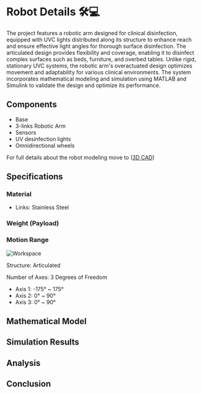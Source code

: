 # Robot Details 🛠️💻
The project features a robotic arm designed for clinical disinfection, equipped with UVC lights distributed along its structure to enhance reach and ensure effective light angles for thorough surface disinfection. The articulated design provides flexibility and coverage, enabling it to disinfect complex surfaces such as beds, furniture, and overbed tables. Unlike rigid, stationary UVC systems, the robotic arm's overactuated design optimizes movement and adaptability for various clinical environments. The system incorporates mathematical modeling and simulation using MATLAB and Simulink to validate the design and optimize its performance.
## Components 
- Base
- 3-links Robotic Arm
- Sensors
- UV desinfection lights
- Omnidirectional wheels
  
For full details about the robot modeling move to ([3D CAD](3D%20Model))

## Specifications
### Material
- Links: Stainless Steel
### Weight (Payload)
### Motion Range
![Workspace](https://github.com/user-attachments/assets/a8588d32-cc9e-43bf-b552-9e29250ee9b9)

Structure: Articulated

Number of Axes: 3 Degrees of Freedom
- Axis 1: -175° ~ 175°
- Axis 2: 0° ~ 90°
- Axis 3: 0° ~ 90°
## Mathematical Model
## Simulation Results
## Analysis
## Conclusion
